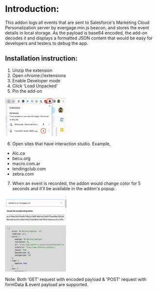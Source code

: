 # Introduction: 
This addon logs all events that are sent to Salesforce's Marketing Cloud Personalization server by evergage.min.js beacon, and stores the event details in local storage. As the payload is base64 encoded, the add-on decodes it and displays a formatted JSON content that would be easy for developers and testers to debug the app.

## Installation instruction: 

1. Unzip the extension
2. Open chrome://extensions
3. Enable Developer mode
4. Click ‘Load Unpacked’ 
5. Pin the add-on

<img src="gitImages/1.png" width="200px" height="125px"/>

6. Open sites that have interaction studio. Example,
* Alc.ca
* becu.org 
* macro.com.ar
* lendingclub.com 
* zebra.com 

7. When an event is recorded, the addon would change color for 5 seconds and it’ll be available in the addon's popup.

<img src="gitImages/2.png" width="200px" height="250px"/>

Note:
Both 'GET' request with encoded payload & 'POST' request with formData & event payload are supported.